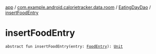 [app](../../index.md) / [com.example.android.calorietracker.data.room](../index.md) / [EatingDayDao](index.md) / [insertFoodEntry](./insert-food-entry.md)

# insertFoodEntry

`abstract fun insertFoodEntry(entry: `[`FoodEntry`](../../com.example.android.calorietracker.data.models/-food-entry/index.md)`): `[`Unit`](https://kotlinlang.org/api/latest/jvm/stdlib/kotlin/-unit/index.html)
